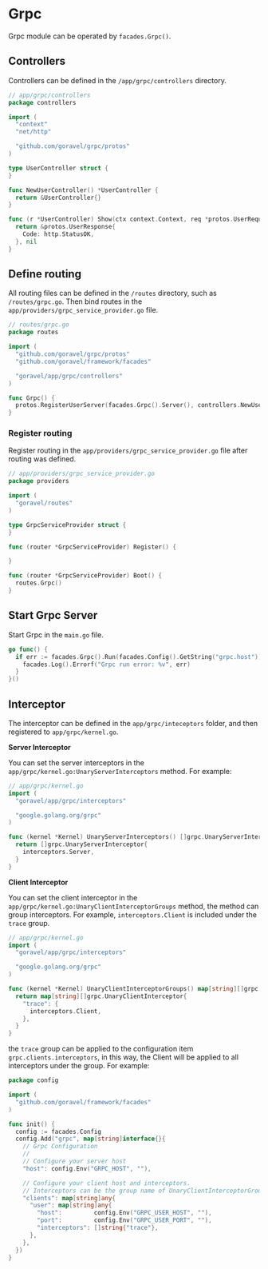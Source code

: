 # Grpc

Grpc module can be operated by `facades.Grpc()`.

## Controllers

Controllers can be defined in the `/app/grpc/controllers` directory.

```go
// app/grpc/controllers
package controllers

import (
  "context"
  "net/http"

  "github.com/goravel/grpc/protos"
)

type UserController struct {
}

func NewUserController() *UserController {
  return &UserController{}
}

func (r *UserController) Show(ctx context.Context, req *protos.UserRequest) (protoBook *protos.UserResponse, err error) {
  return &protos.UserResponse{
    Code: http.StatusOK,
  }, nil
}
```

## Define routing

All routing files can be defined in the `/routes` directory, such as `/routes/grpc.go`. Then bind routes in the
`app/providers/grpc_service_provider.go` file.

```go
// routes/grpc.go
package routes

import (
  "github.com/goravel/grpc/protos"
  "github.com/goravel/framework/facades"

  "goravel/app/grpc/controllers"
)

func Grpc() {
  protos.RegisterUserServer(facades.Grpc().Server(), controllers.NewUserController())
}
```

### Register routing

Register routing in the `app/providers/grpc_service_provider.go` file after routing was defined.

```go
// app/providers/grpc_service_provider.go
package providers

import (
  "goravel/routes"
)

type GrpcServiceProvider struct {
}

func (router *GrpcServiceProvider) Register() {

}

func (router *GrpcServiceProvider) Boot() {
  routes.Grpc()
}
```

## Start Grpc Server

Start Grpc in the `main.go` file.

```go
go func() {
  if err := facades.Grpc().Run(facades.Config().GetString("grpc.host")); err != nil {
    facades.Log().Errorf("Grpc run error: %v", err)
  }
}()
```

## Interceptor

The interceptor can be defined in the `app/grpc/inteceptors` folder, and then registered to `app/grpc/kernel.go`.

**Server Interceptor**

You can set the server interceptors in the `app/grpc/kernel.go:UnaryServerInterceptors` method. For example:

```go
// app/grpc/kernel.go
import (
  "goravel/app/grpc/interceptors"

  "google.golang.org/grpc"
)

func (kernel *Kernel) UnaryServerInterceptors() []grpc.UnaryServerInterceptor {
  return []grpc.UnaryServerInterceptor{
    interceptors.Server,
  }
}
```

**Client Interceptor**

You can set the client interceptor in the `app/grpc/kernel.go:UnaryClientInterceptorGroups` method, the method can group
interceptors. For example, `interceptors.Client` is included under the `trace` group.

```go
// app/grpc/kernel.go
import (
  "goravel/app/grpc/interceptors"

  "google.golang.org/grpc"
)

func (kernel *Kernel) UnaryClientInterceptorGroups() map[string][]grpc.UnaryClientInterceptor {
  return map[string][]grpc.UnaryClientInterceptor{
    "trace": {
      interceptors.Client,
    },
  }
}
```

the `trace` group can be applied to the configuration item `grpc.clients.interceptors`, in this way, the Client will be
applied to all interceptors under the group. For example:

```go
package config

import (
  "github.com/goravel/framework/facades"
)

func init() {
  config := facades.Config
  config.Add("grpc", map[string]interface{}{
    // Grpc Configuration
    //
    // Configure your server host
    "host": config.Env("GRPC_HOST", ""),

    // Configure your client host and interceptors.
    // Interceptors can be the group name of UnaryClientInterceptorGroups in app/grpc/kernel.go.
    "clients": map[string]any{
      "user": map[string]any{
        "host":         config.Env("GRPC_USER_HOST", ""),
        "port":         config.Env("GRPC_USER_PORT", ""),
        "interceptors": []string{"trace"},
      },
    },
  })
}
```
